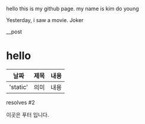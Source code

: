 hello this is my github page.
my name is kim do young 

Yesterday, i saw a movie. Joker


__post
# hello

| 날짜 | 제목 | 내용 |
| --- | :---: | ---:|
| 'static' | 의미 | 내용 |

resolves #2 
<footer>
    이곳은 푸터 입니다. 
</footer>
